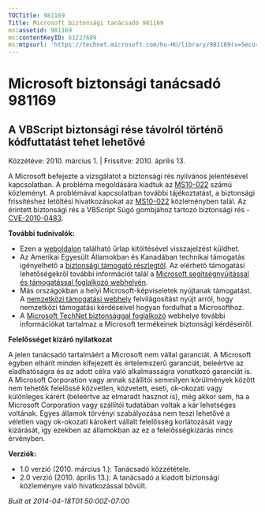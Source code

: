 ```yaml
---
TOCTitle: 981169
Title: Microsoft biztonsági tanácsadó 981169
ms:assetid: 981169
ms:contentKeyID: 61227689
ms:mtpsurl: 'https://technet.microsoft.com/hu-HU/library/981169(v=Security.10)'
---
```




Microsoft biztonsági tanácsadó 981169
=====================================

A VBScript biztonsági rése távolról történő kódfuttatást tehet lehetővé
-----------------------------------------------------------------------

Közzétéve: 2010. március 1. | Frissítve: 2010. április 13.

A Microsoft befejezte a vizsgálatot a biztonsági rés nyilvános jelentésével kapcsolatban. A probléma megoldására kiadtuk az [MS10-022](http://go.microsoft.com/fwlink/?linkid=184779) számú közleményt. A problémával kapcsolatban további tájékoztatást, a biztonsági frissítéshez letöltési hivatkozásokat az [MS10-022](http://go.microsoft.com/fwlink/?linkid=184779) közleményben talál. Az érintett biztonsági rés a VBScript Súgó gombjához tartozó biztonsági rés - [CVE-2010-0483](http://www.cve.mitre.org/cgi-bin/cvename.cgi?name=cve-2010-0483).

**További tudnivalók:**

-   Ezen a [weboldalon](https://support.microsoft.com/common/survey.aspx?scid=sw;en;1257&amp;showpage=1&amp;ws=technet&amp;sd=tech) található űrlap kitöltésével visszajelzést küldhet.
-   Az Amerikai Egyesült Államokban és Kanadában technikai támogatás igényelhető a [biztonsági támogató részlegtől](http://go.microsoft.com/fwlink/?linkid=21131). Az elérhető támogatási lehetőségekről további információt talál a [Microsoft segítségnyújtással és támogatással foglalkozó webhelyén](http://support.microsoft.com/).
-   Más országokban a helyi Microsoft-képviseletek nyújtanak támogatást. A [nemzetközi támogatási webhely](http://go.microsoft.com/fwlink/?linkid=21155) felvilágosítást nyújt arról, hogy nemzetközi támogatási kérdéseivel hogyan fordulhat a Microsofthoz.
-   A [Microsoft TechNet biztonsággal foglalkozó](http://go.microsoft.com/fwlink/?linkid=21132) webhelye további információkat tartalmaz a Microsoft termékeinek biztonsági kérdéseiről.

**Felelősséget kizáró nyilatkozat**

A jelen tanácsadó tartalmáért a Microsoft nem vállal garanciát. A Microsoft egyben elhárít minden kifejezett és értelemszerű garanciát, beleértve az eladhatóságra és az adott célra való alkalmasságra vonatkozó garanciát is. A Microsoft Corporation vagy annak szállítói semmilyen körülmények között nem tehetők felelőssé közvetlen, közvetett, eseti, ok-okozati vagy különleges kárért (beleértve az elmaradt hasznot is), még akkor sem, ha a Microsoft Corporation vagy szállítói tudatában voltak a kár lehetséges voltának. Egyes államok törvényi szabályozása nem teszi lehetővé a véletlen vagy ok-okozati károkért vállalt felelősség korlátozását vagy kizárását, így ezekben az államokban az ez a felelősségkizárás nincs érvényben.

**Verziók:**

-   1.0 verzió (2010. március 1.): Tanácsadó közzététele.
-   2.0 verzió (2010. április 13.): A tanácsadó a kiadott biztonsági közleményre való hivatkozással bővült.

*Built at 2014-04-18T01:50:00Z-07:00*
